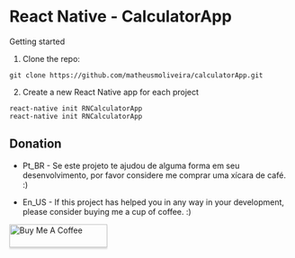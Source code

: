 # React Native - CalculatorApp

Getting started

1. Clone the repo:

```
git clone https://github.com/matheusmoliveira/calculatorApp.git

```

2. Create a new React Native app for each project

```
react-native init RNCalculatorApp
react-native init RNCalculatorApp
```

## Donation

- Pt_BR - Se este projeto te ajudou de alguma forma em seu desenvolvimento, por favor considere me comprar uma xícara de café. :)

- En_US - If this project has helped you in any way in your development, please consider buying me a cup of coffee. :)


<a href="https://www.buymeacoffee.com/matheusmoliver" target="_blank"><img src="https://www.buymeacoffee.com/assets/img/custom_images/orange_img.png" alt="Buy Me A Coffee" style="height: 41px !important;width: 174px !important;box-shadow: 0px 3px 2px 0px rgba(190, 190, 190, 0.5) !important;-webkit-box-shadow: 0px 3px 2px 0px rgba(190, 190, 190, 0.5) !important;" ></a>
